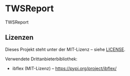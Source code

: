 # TWSReport
TWSReport


## Lizenzen

Dieses Projekt steht unter der MIT-Lizenz – siehe [LICENSE](./LICENSE).

Verwendete Drittanbieterbibliothek:
- ibflex (MIT-Lizenz) – https://pypi.org/project/ibflex/

